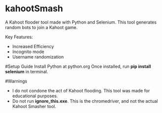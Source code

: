 # kahootSmash
A Kahoot flooder tool made with Python and Selenium.
This tool generates random bots to join a Kahoot game.

Key Features:
 - Increased Efficiency
 - Incognito mode
 - Username randomization

#Setup Guide
Install Python at python.org
Once installed, run __pip install selenium__ in terminal.

#Warnings
- I do not condone the act of Kahoot flooding. This tool was made for educational purposes.
- Do not run __ignore_this.exe__. This is the chromedriver, and not the actual Kahoot Smasher tool.
